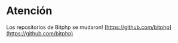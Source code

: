 # Atención

Los repositorios de Bitphp se mudaron! [https://github.com/bitphp](https://github.com/bitphp)
